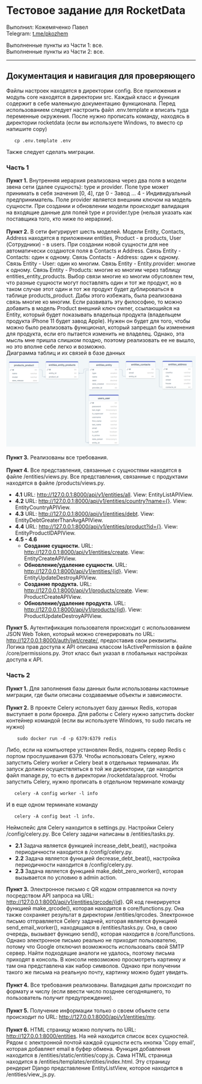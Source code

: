 # Тестовое задание для RocketData
Выполнил: Кожемяченко Павел<br>
Telegram: <a href="https://t.me/pkozhem">t.me/pkozhem</a>

Выполненные пункты из Части 1: все.<br>
Выполненные пункты из Части 2: все.<br>
<hr>
<h2>Документация и навигация для проверяющего</h2>
Файлы настроек находятся в директории config.
Все приложения и модуль core находятся в директории src.
Каждый класс и функция содержит в себе маленькую документацию функционала.
Перед использованием следует настроить файл .env.template и вписать туда переменные окружения. После нужно
прописать команду, находясь в директории rocketdata (если вы используете Windows, то вместо cp напишите copy)

```commandline
   cp .env.template .env
```

Также следует сделать миграции.
<br>
<h3>Часть 1</h3>
<b>Пункт 1.</b> Внутренняя иерархия реализована через два поля в модели звена сети (далее сущность): 
type и provider. Поле type может принимать в себя значения [0, 4], где 0 - Завод ... 4 - Индивидуальный 
предприниматель. Поле provider является внешним ключом на модель сущности. При создании и обновлении модели 
происходит валидация на входящие данные для полей type и provider.type (нельзя указать как поставщика того, 
кто ниже по иерархии).<br><br>
<b>Пункт 2.</b> В сети фигурирует шесть моделей. Модели Entity, Contacts, Address находятся в приложении entities, 
Product - в products, User (Сотрудники) - в users. При создании новой сущности для нее автоматически 
создаются поля в Contacts и Address. Связь Entity - Contacts: один к одному. Связь Contacts - Address: 
один к одному. Связь Entity - User: один ко многим. Связь Entity - Entity.provider: многие к одному. 
Связь Entity - Products: многие ко многим через таблицу entities_entity_products. 
Выбор связи многие ко многим обусловлен тем, что разные сущности могут поставлять один и тот же продукт, но 
в таком случае этот один и тот же продукт будет дублироваться в таблице products_product. Дабы этого 
избежать, была реализована связь многие ко многим. Если развивать эту философию, то можно добавить в модель 
Product внешний ключ owner, ссылающийся на Entity, который будет показывать владельца продукта 
(владельцем продукта iPhone 11 будет завод Apple). Нужен он будет для того, чтобы можно было реализовать 
функционал, который запрещал бы изменения для продукта, если его пытается изменить не владелец. Однако, 
эта мысль мне пришла слишком поздно, поэтому реализовать ее не вышло, но это вполне себе легко и возможно.<br>
Диаграмма таблиц и их связей в базе данных<br>
<img src="DBschema.png"/>
<br><br>
<b>Пункт 3.</b> Реализованы все требования.<br><br>
<b>Пункт 4.</b> Все представления, связанные с сущностями находятся в файле /entities/views.py. 
Все представления, связанные с продуктами находятся в файле /products/views.py.<br>
 
 - <b>4.1</b> URL: http://127.0.0.1:8000/api/v1/entities/all. View: EntityListAPIView.
 - <b>4.2</b> URL: http://127.0.0.1:8000/api/v1/entities/country?name={}. View: EntityCountryAPIView.
 - <b>4.3</b> URL: http://127.0.0.1:8000/api/v1/entities/debt. View: EntityDebtGreaterThanAvgAPIView.
 - <b>4.4</b> URL: http://127.0.0.1:8000/api/v1/entities/product?id={}. View: EntityProductIDAPIView.
 - <b>4.5 - 4.6</b> 
   - <b>Создание сущности.</b> URL: http://127.0.0.1:8000/api/v1/entities/create. View: EntityCreateAPIView.
   - <b>Обновление/удаление сущности.</b> URL: http://127.0.0.1:8000/api/v1/entities/{id}. View: EntityUpdateDestroyAPIView.
   - <b>Создание продукта.</b> URL: http://127.0.0.1:8000/api/v1/products/create. View: ProductCreateAPIView.
   - <b>Обновление/удаление продукта.</b> URL: http://127.0.0.1:8000/api/v1/products/{id}. View: ProductUpdateDestroyAPIView.

<b>Пункт 5.</b> Аутентификация пользователя происходит с использованием JSON Web Token, который можно 
сгенерировать по URL: http://127.0.0.1:8000/auth/jwt/create/, предоставив свои реквизиты. Логика прав 
доступа к API описана классом IsActivePermission в файле /core/permissions.py. Этот класс был указал в 
глобальных настройках доступа к API.

<h3>Часть 2</h4>
<b>Пункт 1.</b> Для заполнения базы данных были использованы кастомные миграции, где были описаны создаваемые
объекты и зависимости.<br><br>
<b>Пункт 2.</b> В проекте Celery использует базу данных Redis, которая выступает в роли брокера. 
Для работы с Celery нужно запустить docker контейнер командой (если вы используете Windows, то sudo писать не нужно)

````commandline
    sudo docker run -d -p 6379:6379 redis
```` 

Либо, если на компьютере установлен Redis, поднять сервер Redis с портом прослушивания 6379. 
Чтобы использовать Celery, нужно запустить Celery worker и Celery beat в отдельных терминалах. 
Их запуск должен осуществляться в той же директории, где находится файл manage.py, то есть в 
директории /rocketdata/approot. Чтобы запустить Celery, нужно прописать в отдельном терминале команду

```commandline
   celery -A config worker -l info
```

И в еще одном терминале команду 

```commandline
   celery -A config beat -l info.
```

Неймспейс для Celery находится в settings.py. Настройки Celery /config/celery.py. 
Все Celery задачи написаны в /entities/tasks.py.

- <b>2.1</b> Задача является функцией increase_debt_beat(), настройка периодичности находится в /config/celery.py.
- <b>2.2</b> Задача является функцией decrease_debt_beat(), настройка периодичности находится в /config/celery.py.
- <b>2.3</b> Задача является функцией make_debt_zero_worker(), которая вызывается по условию в admin action.

<b>Пункт 3.</b> Электронное письмо с QR кодом отправляется на почту посредством API запроса на 
URL: http://127.0.0.1:8000/api/v1/entities/qrcode/{id}. QR код генерируется функцией make_qrcode(), 
которая находится в core/functions.py. Она также сохраняет результат в директории /entities/qrcodes. 
Электронное письмо отправляется Celery задачей, которая является функцией send_email_worker(), находящаяся 
в /entities/tasks.py. Она, в свою очередь, вызывает функцию send(), которая находится в /core/functions. 
Однако электронное письмо реально не приходит пользователю, потому что Google отключил возможность использовать 
свой SMTP сервер. Найти подходящие аналоги не удалось, поэтому письма приходят в консоль. 
В консоли невозможно просмотреть картинку и там она представлена как набор символов. Однако при получении такого 
же письма на реальную почту, картинку можно будет увидеть.<br><br>
<b>Пункт 4.</b> Все требования реализованы. Валидация даты происходит по формату и числу (если ввести
число позднее сегодняшнего, то пользователь получит предупреждение).<br><br>
<b>Пункт 5.</b> Получение информации только о своем объекте сети происходит по 
URL: http://127.0.0.1:8000/api/v1/entities/my. <br><br>
<b>Пункт 6.</b> HTML страницу можно получить по URL: http://127.0.0.1:8000/entities. На ней находится список 
всех сущностей. Рядом с электронной почтой каждой сущности есть кнопка 'Copy email', которая добавляет 
email в буфер обмена. Функция добавления находится в /entities/static/entities/copy.js. Сама HTML страница 
находится в /entities/templates/entities/index.html. Эту страницу рендерит Django представление 
EntityListView, которое находится в /entities/view_js.py.
